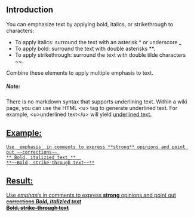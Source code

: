 ## Introduction
You can emphasize text by applying bold, italics, or strikethrough to characters: 

- To apply italics: surround the text with an asterisk * or underscore _ 
- To apply bold: surround the text with double asterisks **. 
- To apply strikethrough: surround the text with double tilde characters ~~. 

Combine these elements to apply multiple emphasis to text. 

##### Note:
There is no markdown syntax that supports underlining text. Within a wiki page, you can use the HTML \<u> tag to generate underlined text. For example, \<u>underlined text\</u> will yield <u>underlined text<u>.

## Example:

```
Use _emphasis_ in comments to express **strong** opinions and point out ~~corrections~~ 
**_Bold, italizied text_**  
**~~Bold, strike-through text~~**
```

## Result:
Use _emphasis_ in comments to express **strong** opinions and point out ~~corrections~~ 
**_Bold, italizied text_**  
**~~Bold, strike-through text~~**